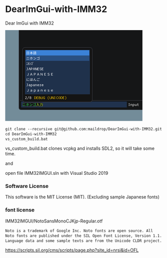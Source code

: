 # DearImGui-with-IMM32
Dear ImGui with IMM32

![screen](https://raw.githubusercontent.com/maildrop/DearImGui-with-IMM32/master/doc/imgui-on-the-spot.png?token=ACPJFWIO32M7UN2HFT4RVWS6EB4EQ)
```
git clone --recursive git@github.com:maildrop/DearImGui-with-IMM32.git
cd DearImGui-with-IMM32
vs_custom_build.bat
```
vs_custom_build.bat clones vcpkg and installs SDL2, so it will take some time.

and 

open file IMM32IMGUI.sln with Visual Studio 2019

### Software License
This software is the MIT License (MIT). (Excluding sample Japanese fonts)

### font license 
IMM32IMGUI/NotoSansMonoCJKjp-Regular.otf
```
Noto is a trademark of Google Inc. Noto fonts are open source. All Noto fonts are published under the SIL Open Font License, Version 1.1. Language data and some sample texts are from the Unicode CLDR project.
```
https://scripts.sil.org/cms/scripts/page.php?site_id=nrsi&id=OFL

